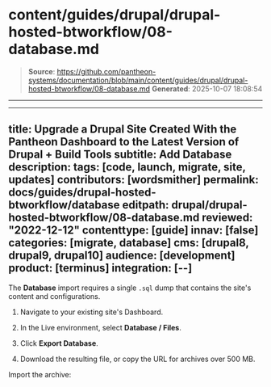 # content/guides/drupal/drupal-hosted-btworkflow/08-database.md

> **Source**: https://github.com/pantheon-systems/documentation/blob/main/content/guides/drupal/drupal-hosted-btworkflow/08-database.md
> **Generated**: 2025-10-07 18:08:54

---

---
title: Upgrade a Drupal Site Created With the Pantheon Dashboard to the Latest Version of Drupal + Build Tools
subtitle: Add Database
description:
tags: [code, launch, migrate, site, updates]
contributors: [wordsmither]
permalink: docs/guides/drupal-hosted-btworkflow/database
editpath: drupal/drupal-hosted-btworkflow/08-database.md
reviewed: "2022-12-12"
contenttype: [guide]
innav: [false]
categories: [migrate, database]
cms: [drupal8, drupal9, drupal10]
audience: [development]
product: [terminus]
integration: [--]
---

The **Database** import requires a single `.sql` dump that contains the site's content and configurations.

1. Navigate to your existing site's Dashboard.

1. In the Live environment, select <Icon icon="server" /> **Database / Files**.

1. Click **Export Database**.

1. Download the resulting file, or copy the URL for archives over 500 MB.

Import the archive:

<Partial file="drupal/migrate-add-database-part2.md" />
